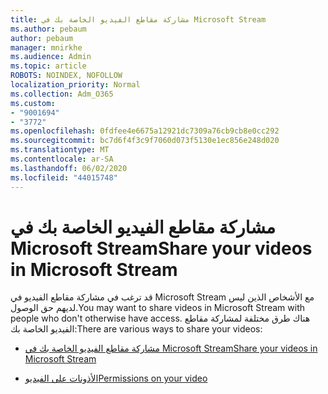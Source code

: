 ```yaml
---
title: مشاركة مقاطع الفيديو الخاصة بك في Microsoft Stream
ms.author: pebaum
author: pebaum
manager: mnirkhe
ms.audience: Admin
ms.topic: article
ROBOTS: NOINDEX, NOFOLLOW
localization_priority: Normal
ms.collection: Adm_O365
ms.custom:
- "9001694"
- "3772"
ms.openlocfilehash: 0fdfee4e6675a12921dc7309a76cb9cb8e0cc292
ms.sourcegitcommit: bc7d6f4f3c9f7060d073f5130e1ec856e248d020
ms.translationtype: MT
ms.contentlocale: ar-SA
ms.lasthandoff: 06/02/2020
ms.locfileid: "44015748"
---
```

# <a name="share-your-videos-in-microsoft-stream"></a><span data-ttu-id="dde1c-102">مشاركة مقاطع الفيديو الخاصة بك في Microsoft Stream</span><span class="sxs-lookup"><span data-stu-id="dde1c-102">Share your videos in Microsoft Stream</span></span>

<span data-ttu-id="dde1c-103">قد ترغب في مشاركة مقاطع الفيديو في Microsoft Stream مع الأشخاص الذين ليس لديهم حق الوصول.</span><span class="sxs-lookup"><span data-stu-id="dde1c-103">You may want to share videos in Microsoft Stream with people who don't otherwise have access.</span></span> <span data-ttu-id="dde1c-104">هناك طرق مختلفة لمشاركة مقاطع الفيديو الخاصة بك:</span><span class="sxs-lookup"><span data-stu-id="dde1c-104">There are various ways to share your videos:</span></span>

- [<span data-ttu-id="dde1c-105">مشاركة مقاطع الفيديو الخاصة بك في Microsoft Stream</span><span class="sxs-lookup"><span data-stu-id="dde1c-105">Share your videos in Microsoft Stream</span></span>](https://docs.microsoft.com/stream/portal-share-video)

- [<span data-ttu-id="dde1c-106">الأذونات على الفيديو</span><span class="sxs-lookup"><span data-stu-id="dde1c-106">Permissions on your video</span></span>](https://docs.microsoft.com/stream/portal-share-video#permissions-on-your-video)
